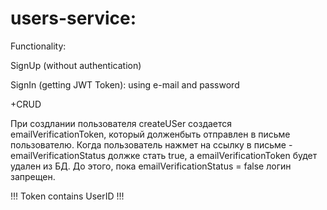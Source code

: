 # users-service:

Functionality:

SignUp (without authentication)

SignIn (getting JWT Token): using e-mail and password

+CRUD

При создлании пользователя  createUSer создается emailVerificationToken, который долженбыть отправлен в письме 
пользователю. Когда пользователь нажмет на ссылку в письме - emailVerificationStatus должке стать true,
а emailVerificationToken будет удален из БД.
До этого, пока emailVerificationStatus = false логин запрещен.


!!! Token contains UserID !!!